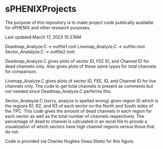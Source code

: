 # sPHENIXProjects

The purpose of this repository is to make project code publically available for sPHENIX and other research purposes. 

Last updated March 17, 2023 10:27AM

Deadmap_Analyze.C -> outfile1.root
Livemap_Analyze.C -> outfile.root
Sector_Analalyze.C -> outfile2.root

Deadmap_Analyze.C gives plots of sector ID, FEE ID, and Channel ID for dead channels only. Also gives plots of these same types for total channels for comparison.

Livemap_Analyze.C gives plots of sector ID, FEE, ID, and Channel ID for live channels only. The code to get total channels is present as comments but not needed since Deadmap_Analyze.C performs this.

Sector_Analayze.C (sorry, analyze is spelled wrong) gives region ID which is the regions R1, R2, and R3 of each sector on the North and South sides of the TPC. This code gives the amount of dead channels in each region for each sector as well as the total number of channels respectively. The percentage of dead to channel is calculated in an excel file to provde a visualization of which sectors have high channel regions versus those that do not.

Code is provided via Charles Hughes (Iowa State) for this figure.
